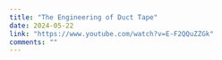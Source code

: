 ```yaml
---
title: "The Engineering of Duct Tape"
date: 2024-05-22
link: "https://www.youtube.com/watch?v=E-F2QQuZZGk"
comments: ""
---
```


